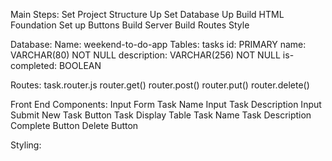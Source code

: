 

Main Steps:
    Set Project Structure Up
    Set Database Up
    Build HTML Foundation
    Set up Buttons
    Build Server
    Build Routes
    Style

Database:
    Name: weekend-to-do-app
    Tables: tasks
        id: PRIMARY
        name: VARCHAR(80) NOT NULL
        description: VARCHAR(256) NOT NULL
        is-completed: BOOLEAN

Routes:
    task.router.js
        router.get()
        router.post()
        router.put()
        router.delete()

Front End Components:
    Input Form
        Task Name Input
        Task Description Input
        Submit New Task Button
    Task Display Table
        Task Name
        Task Description
        Complete Button
        Delete Button


Styling:
    